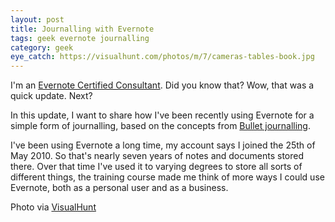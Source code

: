 ```yaml
---
layout: post
title: Journalling with Evernote
tags: geek evernote journalling
category: geek
eye_catch: https://visualhunt.com/photos/m/7/cameras-tables-book.jpg
---
```


I'm an [Evernote Certified Consultant](http://twinklebob.co.uk/another-way-i-can-help-you-get-organised/). Did you know that? Wow, that was a quick update. Next?

In this update, I want to share how I've been recently using Evernote for a simple form of journalling, based on the concepts from [Bullet journalling](http://bulletjournal.com/).

I've been using Evernote a long time, my account says I joined the 25th of May 2010. So that's nearly seven years of notes and documents stored there. Over that time I've used it to varying degrees to store all sorts of different things, the training course made me think of more ways I could use Evernote, both as a personal user and as a business.

<!--more-->



Photo via [VisualHunt](https://visualhunt.com/re/ec80d2)